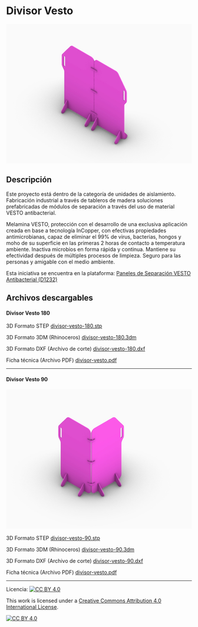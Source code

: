 # Divisor Vesto

![Divisor Vesto](/divisor-vesto/images/divisor-vesto-180-1.jpg)

## Descripción

Este proyecto está dentro de la categoría de unidades de aislamiento. Fabricación industrial a través de tableros de madera soluciones prefabricadas de módulos de separación a través del uso de material VESTO antibacterial. 

Melamina VESTO, protección con el desarrollo de una exclusiva aplicación creada en base a tecnología InCopper, con efectivas propiedades antimicrobianas, capaz de eliminar el 99% de virus, bacterias, hongos y moho de su superficie en las primeras 2 horas de contacto a temperatura ambiente. Inactiva microbios en forma rápida y continua. Mantiene su efectividad después de múltiples procesos de limpieza. Seguro para las personas y amigable con el medio ambiente.

Esta iniciativa se encuentra en la plataforma:
[Paneles de Separación VESTO Antibacterial (D1232)](https://arauco.brightidea.com/D1232)


## Archivos descargables
#### Divisor Vesto 180

3D Formato STEP 
[divisor-vesto-180.stp](https://github.com/josemagr95/covid-innovarauco/raw/master/divisor-vesto/cad/step/divisor-vesto-180.stp)

3D Formato 3DM (Rhinoceros) 
[divisor-vesto-180.3dm](https://github.com/josemagr95/covid-innovarauco/raw/master/divisor-vesto/cad/3dm/divisor-vesto-180.3dm)

3D Formato DXF (Archivo de corte) 
[divisor-vesto-180.dxf](https://github.com/josemagr95/covid-innovarauco/raw/master/divisor-vesto/cad/dxf/divisor-vesto-180.dxf)

Ficha técnica (Archivo PDF) 
[divisor-vesto.pdf](https://github.com/josemagr95/covid-innovarauco/raw/master/divisor-vesto/docs/divisor-vesto.pdf)  

***

#### Divisor Vesto 90

![Divisor Vesto](/divisor-vesto/images/divisor-vesto-90-1.jpg)

3D Formato STEP 
[divisor-vesto-90.stp](https://github.com/josemagr95/covid-innovarauco/raw/master/divisor-vesto/cad/step/divisor-vesto-90.stp)

3D Formato 3DM (Rhinoceros) 
[divisor-vesto-90.3dm](https://github.com/josemagr95/covid-innovarauco/raw/master/divisor-vesto/cad/3dm/divisor-vesto-90.3dm)

3D Formato DXF (Archivo de corte) 
[divisor-vesto-90.dxf](https://github.com/josemagr95/covid-innovarauco/raw/master/divisor-vesto/cad/dxf/divisor-vesto-90.dxf)

Ficha técnica (Archivo PDF) 
[divisor-vesto.pdf](https://github.com/josemagr95/covid-innovarauco/raw/master/divisor-vesto/docs/divisor-vesto.pdf)  

***

Licencia: [![CC BY 4.0][cc-by-shield]][cc-by]

This work is licensed under a [Creative Commons Attribution 4.0 International
License][cc-by].

[![CC BY 4.0][cc-by-image]][cc-by]

[cc-by]: http://creativecommons.org/licenses/by/4.0/
[cc-by-image]: https://i.creativecommons.org/l/by/4.0/88x31.png
[cc-by-shield]: https://img.shields.io/badge/License-CC%20BY%204.0-lightgrey.svg